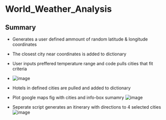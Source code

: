 # World_Weather_Analysis

## Summary
- Generates a user defined ammount of random latitude & longitude coordinates
- The closest city near coordinates is added to dictionary
- User inputs preffered temperature range and code pulls cities that fit criteria
- ![image](https://user-images.githubusercontent.com/107438816/182092269-78a77853-5cd2-492b-b489-2b0b3acda384.png)

- Hotels in defined cities are pulled and added to dictionary
- Plot google maps fig with cities and info-box sumamry
![image](https://user-images.githubusercontent.com/107438816/182091916-5fd76837-77d7-48ad-8185-5e60de48f219.png)

- Seperate script generates an itinerary with directions to 4 selected cities
![image](https://user-images.githubusercontent.com/107438816/182091753-ad5dc1fa-9f85-42c4-b19f-81e565a1d2e5.png)
